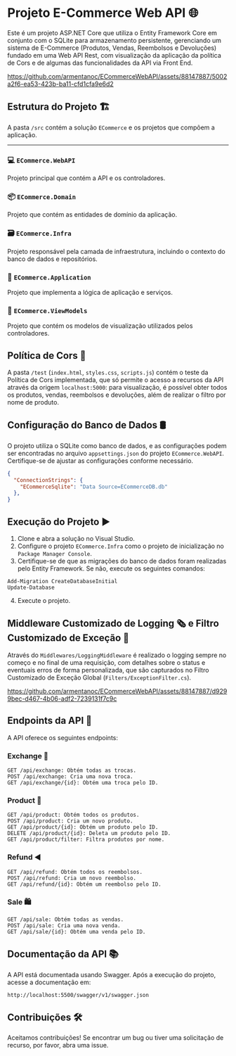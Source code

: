 ﻿# Projeto E-Commerce Web API :globe_with_meridians:

Este é um projeto ASP.NET Core que utiliza o Entity Framework Core em conjunto com o SQLite para armazenamento persistente, gerenciando um sistema de E-Commerce (Produtos, Vendas, Reembolsos e Devoluções) fundado em uma Web API Rest, com visualização da aplicação da política de Cors e de algumas das funcionalidades da API via Front End. 

https://github.com/armentanoc/ECommerceWebAPI/assets/88147887/5002a2f6-ea53-423b-ba11-cfd1cfa9e6d2

## Estrutura do Projeto :building_construction:

A pasta `/src` contém a solução `ECommerce` e os projetos que compõem a aplicação.

---

### 💻 `ECommerce.WebAPI` 
Projeto principal que contém a API e os controladores.

### 📦 `ECommerce.Domain` 
Projeto que contém as entidades de domínio da aplicação.

### 🗃️ `ECommerce.Infra` 
Projeto responsável pela camada de infraestrutura, incluindo o contexto do banco de dados e repositórios.

### 🚀 `ECommerce.Application` 
Projeto que implementa a lógica de aplicação e serviços.

### 👀 `ECommerce.ViewModels` 
Projeto que contém os modelos de visualização utilizados pelos controladores.

## Política de Cors 🔐

A pasta `/test` (`index.html`, `styles.css`, `scripts.js`) contém o teste da Política de Cors implementada, que só permite o acesso a recursos da API através da origem `localhost:5000`: para visualização, é possível obter todos os produtos, vendas, reembolsos e devoluções, além de realizar o filtro por nome de produto.

## Configuração do Banco de Dados 🛢️
O projeto utiliza o SQLite como banco de dados, e as configurações podem ser encontradas no arquivo `appsettings.json` do projeto `ECommerce.WebAPI`. Certifique-se de ajustar as configurações conforme necessário.

```json
{
  "ConnectionStrings": {
    "ECommerceSqlite": "Data Source=ECommerceDB.db"
  },
}
```

## Execução do Projeto ▶️
1. Clone e abra a solução no Visual Studio.
2. Configure o projeto `ECommerce.Infra` como o projeto de inicialização no `Package Manager Console`.
3. Certifique-se de que as migrações do banco de dados foram realizadas pelo Entity Framework. Se não, execute os seguintes comandos:
```
Add-Migration CreateDatabaseInitial
Update-Database
```
4. Execute o projeto.

## Middleware Customizado de Logging 🗞️ e Filtro Customizado de Exceção 🐛
Através do `Middlewares/LoggingMiddleware` é realizado o logging sempre no começo e no final de uma requisição, com detalhes sobre o status e eventuais erros de forma personalizada, que são capturados no Filtro Customizado de Exceção Global (`Filters/ExceptionFilter.cs`).

https://github.com/armentanoc/ECommerceWebAPI/assets/88147887/d9299bec-d467-4b06-adf2-7239131f7c9c

## Endpoints da API 🚀
A API oferece os seguintes endpoints:

### Exchange 🔄
```
GET /api/exchange: Obtém todas as trocas.
POST /api/exchange: Cria uma nova troca.
GET /api/exchange/{id}: Obtém uma troca pelo ID.
```

### Product 👕
```
GET /api/product: Obtém todos os produtos.
POST /api/product: Cria um novo produto.
GET /api/product/{id}: Obtém um produto pelo ID.
DELETE /api/product/{id}: Deleta um produto pelo ID.
GET /api/product/filter: Filtra produtos por nome.
```

### Refund ◀️
```
GET /api/refund: Obtém todos os reembolsos.
POST /api/refund: Cria um novo reembolso.
GET /api/refund/{id}: Obtém um reembolso pelo ID.
```

### Sale 🛍️
```
GET /api/sale: Obtém todas as vendas.
POST /api/sale: Cria uma nova venda.
GET /api/sale/{id}: Obtém uma venda pelo ID.
```

## Documentação da API 📚
A API está documentada usando Swagger. Após a execução do projeto, acesse a documentação em:

```
http://localhost:5500/swagger/v1/swagger.json
```

## Contribuições 🛠️

Aceitamos contribuições! Se encontrar um bug ou tiver uma solicitação de recurso, por favor, abra uma issue. 

